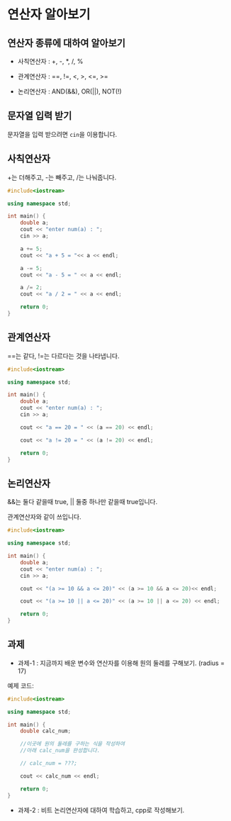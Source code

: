 # 연산자 알아보기

## 연산자 종류에 대하여 알아보기

* 사칙연산자 : +, -, *,  /,  %

* 관계연산자 : ==, !=,  <, >, <=, >=

* 논리연산자 : AND(&&), OR(||), NOT(!)

## 문자열 입력 받기

문자열을 입력 받으려면 ```cin```을 이용합니다.

## 사칙연산자

+는 더해주고, -는 빼주고, /는 나눠줍니다.

```C++
#include<iostream>

using namespace std;

int main() {
    double a;
    cout << "enter num(a) : ";
    cin >> a;

    a += 5;
    cout << "a + 5 = "<< a << endl;

    a -= 5;
    cout << "a - 5 = " << a << endl;

    a /= 2;
    cout << "a / 2 = " << a << endl;

    return 0;
}
```

## 관계연산자

==는 같다, !=는 다르다는 것을 나타냅니다.

```C++
#include<iostream>

using namespace std;

int main() {
    double a;
    cout << "enter num(a) : ";
    cin >> a;

    cout << "a == 20 = " << (a == 20) << endl;

    cout << "a != 20 = " << (a != 20) << endl;

    return 0;
}
```

## 논리연산자

&&는 둘다 같을때 true, || 둘중 하나만 같을때 true입니다.

관계연산자와 같이 쓰입니다.

```C++
#include<iostream>

using namespace std;

int main() {
    double a;
    cout << "enter num(a) : ";
    cin >> a;

    cout << "(a >= 10 && a <= 20)" << (a >= 10 && a <= 20)<< endl;

    cout << "(a >= 10 || a <= 20)" << (a >= 10 || a <= 20) << endl;

    return 0;
}
```

## 과제

* 과제-1 : 지금까지 배운 변수와 연산자를 이용해 원의 둘레를 구해보기. (radius = 17)

예제 코드:

```C++
#include<iostream>

using namespace std;

int main() {
    double calc_num;

    //이곳에 원의 둘레를 구하는 식을 작성하여
    //아래 calc_num을 완성합니다.

    // calc_num = ???;

    cout << calc_num << endl;

    return 0;
}
```

* 과제-2 : 비트 논리연산자에 대하여 학습하고, cpp로 작성해보기.